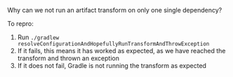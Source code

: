 Why can we not run an artifact transform on only one single dependency?

To repro:

1. Run `./gradlew resolveConfigurationAndHopefullyRunTransformAndThrowException`
2. If it fails, this means it has worked as expected, as we have reached the transform and thrown an exception
3. If it does not fail, Gradle is not running the transform as expected
